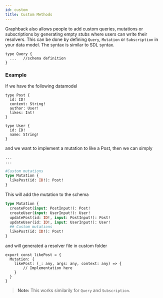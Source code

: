 ```yaml
---
id: custom
title: Custom Methods
---
```


Graphback also allows people to add custom queries, mutations or subscriptions by generating empty stubs where users can write their resolvers. This can be done by defining `Query`, `Mutation` or `Subscription` in your data model. The syntax is similar to SDL syntax.

```
type Query {
  ...   //schema definition
}
```
### Example
If we have the following datamodel
```
type Post {
  id: ID!
  content: String!
  author: User!
  likes: Int!
}

type User {
  id: ID!
  name: String!
}
```
and we want to implement a mutation to like a Post, then we can simply
```graphql
...
...

#Custom mutations
type Mutation {
  likePost(id: ID!): Post!
}
```
This will add the mutation to the schema 
```graphql
type Mutation {
  createPost(input: PostInput!): Post!
  createUser(input: UserInput!): User!
  updatePost(id: ID!, input: PostInput!): Post!
  updateUser(id: ID!, input: UserInput!): User!
  ## Custom mutations
  likePost(id: ID!): Post!
}
```
and will generated a resolver file in custom folder
```
export const likePost = {
  Mutation: {
    likePost: (_: any, args: any, context: any) => {
        // Implementation here
    }
  }
}
```

> **Note:** This works similarily for `Query` and `Subscription`.

